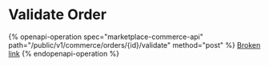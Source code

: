 # Validate Order

{% openapi-operation spec="marketplace-commerce-api" path="/public/v1/commerce/orders/{id}/validate" method="post" %}
[Broken link](broken-reference)
{% endopenapi-operation %}

